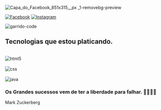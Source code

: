 ![Capa_do_Facebook_851x315__px __1_-removebg-preview](https://user-images.githubusercontent.com/71551692/141015374-f3df4f2d-2b82-488d-aa40-d6a7d33bfc32.png)

[![Facebook](https://img.shields.io/badge/Facebook-1877F2?style=for-the-badge&logo=facebook&logoColor=white)](htts://fabebook.com/jailsongarridooficial)
[![Instagram](https://img.shields.io/badge/Instagram-E4405F?style=for-the-badge&logo=instagram&logoColor=white)](htts://instagram.com/jailson_garrido_oficial)


![garrido-code](https://github-readme-stats.vercel.app/api?username=garrido-code&show_icons=true&theme=radical)


## Tecnologias que estou platicando.
<div style="display: inline_block"><br/>
    <img align="center" alt="html5" src=https://img.shields.io/badge/HTML5-E34F26?style=for-the-badge&logo=html5&logoColor=white/>
</div>

<div style="display: inline_block"><br/>
    <img align="center" alt="css" src=https://img.shields.io/badge/CSS3-1572B6?style=for-the-badge&logo=css3&logoColor=white/>
</div>

<div style="display: inline_block"><br/>
    <img align="center" alt="java" src=https://img.shields.io/badge/Java-ED8B00?style=for-the-badge&logo=java&logoColor=white/>
</div>

### Os Grandes sucessos vem de ter a liberdade para falhar. 👨🏻‍💻🤓 

Mark Zuckerberg
